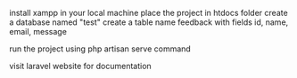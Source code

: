 install xampp in your local machine
place the project in htdocs folder
create a database named "test"
create a table name feedback with fields id, name, email, message

run the project using php artisan serve command

visit laravel website for documentation
